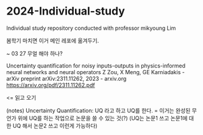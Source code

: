 # 2024-Individual-study
Individual study repository conducted with professor mikyoung Lim

봄학기 마치면 이거 메인 레포에 옮겨두기.

~ 03 27
무얼 해야 하나?

Uncertainty quantification for noisy inputs-outputs in physics-informed neural networks and neural operators
Z Zou, X Meng, GE Karniadakis - arXiv preprint arXiv:2311.11262, 2023 - arxiv.org
<https://arxiv.org/pdf/2311.11262.pdf>

<= 읽고 오기





(notes)
Uncertainty Quantification: UQ 라고 하고
UQ를 한다. = 이거는 완성된 무언가 위에 UQ를 하는 작업으로 논문을 쓸 수 있는 것(?)
(UQ는 논문1 쓰고
논문1에 대한 UQ 해서 논문2 쓰고 이런게 가능하다)


